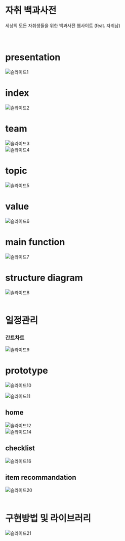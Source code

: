 # 자취 백과사전
세상의 모든 자취생들을 위한 백과사전 웹사이트 (feat. 자취남)
<br><br><br>

# presentation
![슬라이드1](https://github.com/user-attachments/assets/7d4b1983-6890-4bc3-80d9-24b1beb32c1a) <br>

# index
![슬라이드2](https://github.com/user-attachments/assets/e623099b-3d34-4fde-b9fa-5f4be2ca7e1e) <br>

# team
![슬라이드3](https://github.com/user-attachments/assets/66baa0bb-17c4-4ad5-b80d-3a193f8a082c) <br>
![슬라이드4](https://github.com/user-attachments/assets/54c18f3b-7f16-4e88-82f8-990ffa73d0dc) <br>

# topic
![슬라이드5](https://github.com/user-attachments/assets/b9f68d0c-f068-4bba-bdb6-61e75420b98f) <br>

# value
![슬라이드6](https://github.com/user-attachments/assets/4d4d209e-f3c4-4fbc-a7c8-af5919aebbb9) <br>

# main function
![슬라이드7](https://github.com/user-attachments/assets/dac27966-a3a4-4280-83ba-c9cb68f6eef2) <br>

# structure diagram
![슬라이드8](https://github.com/user-attachments/assets/f9191fca-d07a-4c57-9193-7755dc677806) <br><br>

# 일정관리
### 간트차트
![슬라이드9](https://github.com/user-attachments/assets/5a35ddb9-81d7-4dcc-9717-8f4018892b7f) <br>

# prototype
![슬라이드10](https://github.com/user-attachments/assets/739a69b6-9014-427d-8bd4-13f90466ca85) <br>

![슬라이드11](https://github.com/user-attachments/assets/b0b38c4d-6857-4503-87a6-59891587df15) <br>

## home
![슬라이드12](https://github.com/user-attachments/assets/6db24e97-8b36-4289-8e97-7cb7d662080b) <br>
![슬라이드14](https://github.com/user-attachments/assets/78461121-f3f4-4913-ae94-116519026d90) <br>

## checklist
![슬라이드16](https://github.com/user-attachments/assets/b10b6d1c-cfe7-4e23-902e-a483544f170a) <br>

## item recommandation
![슬라이드20](https://github.com/user-attachments/assets/5f0cbd5b-90a8-4dd1-be60-acd2ade1d31d) <br><br>

# 구현방법 및 라이브러리
![슬라이드21](https://github.com/user-attachments/assets/95718fb0-65ac-4663-8c2b-3b6d3158fb5e) <br>










